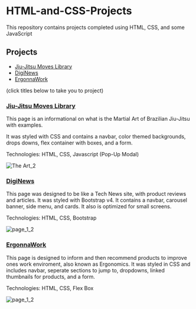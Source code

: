 # HTML-and-CSS-Projects
This repository contains projects completed using HTML, CSS, and some JavaScript

## Projects

- [Jiu-Jitsu Moves Library](#jiu-jitsu-moves-library)
- [DigiNews](#diginews)
- [ErgonnaWork](#ergonnawork)

(click titles below to take you to project)

### [Jiu-Jitsu Moves Library](https://github.com/jeanMachadoNotes/HTML-and-CSS-Projects/tree/main/One-Page-Website)

This page is an informational on what is the Martial Art of Brazilian Jiu-Jitsu with examples. 

It was styled with CSS and contains a navbar, color themed backgrounds, drops downs, flex container with boxes, and a form.

Technologies: HTML, CSS, Javascript (Pop-Up Modal)

![The Art_2](https://user-images.githubusercontent.com/98543446/167209616-52a7d5b1-3732-4323-9db9-06788f38069f.png)

### [DigiNews](https://github.com/jeanMachadoNotes/HTML-and-CSS-Projects/tree/main/bootstrap4_project)

This page was designed to be like a Tech News site, with product reviews and articles. It was styled with Bootstrap v4. It contains a navbar, carousel banner, side menu, and cards. It also is optimized for small screens.

Technologies: HTML, CSS, Bootstrap

![page_1_2](https://user-images.githubusercontent.com/98543446/167209594-7ca6b174-fc68-4fc2-9328-13f73f9f9360.png)

### [ErgonnaWork](https://github.com/jeanMachadoNotes/HTML-and-CSS-Projects/tree/main/project)

This page is designed to inform and then recommend products to improve ones work enviroment, also known as Ergonomics. It was styled in CSS and includes navbar, seperate sections to jump to, dropdowns, linked thumbnails for products, and a form.

Technologies: HTML, CSS, Flex Box

![page_1_2](https://user-images.githubusercontent.com/98543446/167209657-234d8f9f-270a-4090-a340-7c9a4851b5cc.png)

